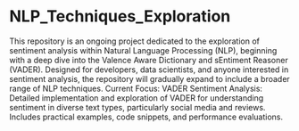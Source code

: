 # NLP_Techniques_Exploration
This repository is an ongoing project dedicated to the exploration of sentiment analysis within Natural Language Processing (NLP), beginning with a deep dive into the Valence Aware Dictionary and sEntiment Reasoner (VADER). Designed for developers, data scientists, and anyone interested in sentiment analysis, the repository will gradually expand to include a broader range of NLP techniques.
Current Focus:
VADER Sentiment Analysis: Detailed implementation and exploration of VADER for understanding sentiment in diverse text types, particularly social media and reviews. Includes practical examples, code snippets, and performance evaluations.
